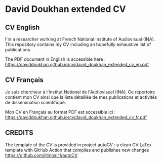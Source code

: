 # David Doukhan extended CV

## CV English

I'm a researcher working at French National Institute of Audiovisual (INA).
This repository contains my CV including an hopefully exhaustive list of publications.

The PDF document in English is accessible here :
https://daviddoukhan.github.io/cv/david_doukhan_extended_cv_en.pdf

## CV Français

Je suis chercheur à l'Institut National de l'Audiovisuel (INA).
Ce répertoire contient mon CV ainsi que la liste détaillée de mes publications et activités de dissémination scientifique.

Mon CV en Français au format PDF est accessible ici :
https://daviddoukhan.github.io/cv/david_doukhan_extended_cv_fr.pdf


## CREDITS
The template of the CV is provided in project autoCV : a clean CV LaTex template with GitHub Action that compiles and publishes new changes
https://github.com/jitinnair1/autoCV

